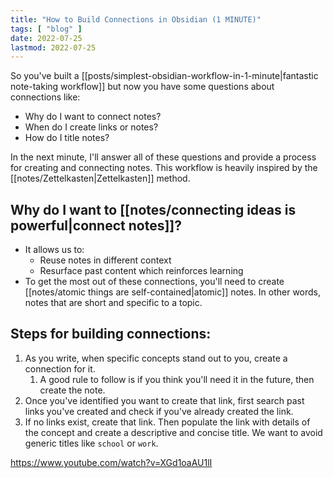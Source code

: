 ```yaml
---
title: "How to Build Connections in Obsidian (1 MINUTE)"
tags: [ "blog" ]
date: 2022-07-25
lastmod: 2022-07-25
---
```

So you've built a [[posts/simplest-obsidian-workflow-in-1-minute|fantastic note-taking workflow]] but now you have some questions about connections like:
- Why do I want to connect notes?
- When do I create links or notes?
- How do I title notes?

In the next minute, I'll answer all of these questions and provide a process for creating and connecting notes. This workflow is heavily inspired by the [[notes/Zettelkasten|Zettelkasten]] method.

## Why do I want to [[notes/connecting ideas is powerful|connect notes]]?
- It allows us to:
	- Reuse notes in different context
	- Resurface past content which reinforces learning
- To get the most out of these connections, you'll need to create [[notes/atomic things are self-contained|atomic]] notes. In other words, notes that are short and specific to a topic.

## Steps for building connections:
1. As you write, when specific concepts stand out to you, create a connection for it.
	1. A good rule to follow is if you think you'll need it in the future, then create the note.
2. Once you've identified you want to create that link, first search past links you've created and check if you've already created the link.
3. If no links exist, create that link. Then populate the link with details of the concept and create a descriptive and concise title. We want to avoid generic titles like `school` or `work`.


https://www.youtube.com/watch?v=XGd1oaAU1lI
